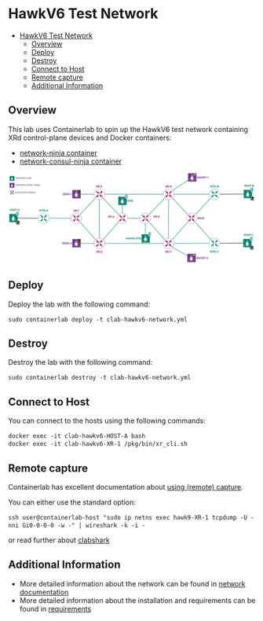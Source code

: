 # HawkV6 Test Network

- [HawkV6 Test Network](#hawkv6-test-network)
  - [Overview](#overview)
  - [Deploy](#deploy)
  - [Destroy](#destroy)
  - [Connect to Host](#connect-to-host)
  - [Remote capture](#remote-capture)
  - [Additional Information](#additional-information)

## Overview

This lab uses Containerlab to spin up the HawkV6 test network containing XRd control-plane devices and Docker containers:
- [network-ninja container](https://github.com/INSRapperswil/network-ninja)
- [network-consul-ninja container](https://github.com/hawkv6/network-consul-ninja)

![HawkV6 Network Overview](images/hawkv6-network-overview.drawio.svg)


## Deploy
Deploy the lab with the following command:
```
sudo containerlab deploy -t clab-hawkv6-network.yml
```

## Destroy
Destroy the lab with the following command:
```
sudo containerlab destroy -t clab-hawkv6-network.yml
```

## Connect to Host
You can connect to the hosts using the following commands:
```
docker exec -it clab-hawkv6-HOST-A bash
docker exec -it clab-hawkv6-XR-1 /pkg/bin/xr_cli.sh
```

## Remote capture
Containerlab has excellent documentation about [using (remote) capture](https://containerlab.dev/manual/wireshark/).

You can either use the standard option:
```
ssh user@containerlab-host "sudo ip netns exec hawk9-XR-1 tcpdump -U -nni Gi0-0-0-0 -w -" | wireshark -k -i -
```

or read further about [clabshark](docu/clabshark.md)

## Additional Information
- More detailed information about the network can be found in [network documentation](docu/network.md)
- More detailed information about the installation and requirements can be found in [requirements](docu/requirements.md)

